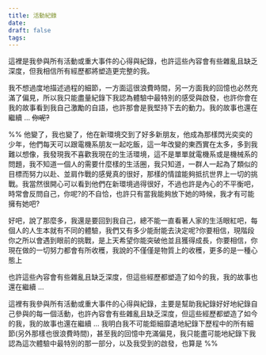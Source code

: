 ```yaml
---
title: 活動紀錄
date: 
draft: false
tags:
---
```

這裡是我參與所有活動或重大事件的心得與紀錄，也許這些內容會有些雜亂且缺乏深度，但我相信所有經歷都將塑造更完整的我。

我不想過度地描述過程的細節，一方面這很浪費時間，另一方面我的回憶也必然充滿了偏見，所以我只能盡量紀錄下我認為體驗中最特別的感受與啟發，也許你會在我的故事看到我自己激勵的自語，也許那會是我堅持下去的動力。我的故事也還在繼續 ... ~~你呢?~~


%% 
他變了，我也變了，他在新環境交到了好多新朋友，他成為那樣閃光奕奕的少年，他們每天可以跟電機系朋友一起吃飯，這一年改變的東西實在太多，多到我難以想像，我發現我不喜歡我現在的生活環境，這不是單單就電機系或是機械系的問題，我不知道一個人的需要什麼樣的生活圈，我只知道，一群人一起為了類似的目標而努力以赴、並肩作戰的感覺真的很好，那樣的情誼能夠抵抗世界上一切的挑戰。我當然很開心可以看到他們在新環境過得很好，不過也許是內心的不平衡吧，時常會反問自己，你呢?的不自恰，也許只有當我能夠放下她的時候，我才有可能擁有她吧?

好吧，說了那麼多，我還是要回到我自己，總不能一直看著人家的生活眼紅吧，每個人的人生本就有不同的體驗，我們又有多少能耐能去決定呢?你要相信，現階段你之所以會遇到眼前的挑戰，是上天希望你能突破他並且獲得成長，你要相信，你現在做的一切努力都會有所收穫，我說的不僅僅是物質上的收穫，更多的是一種心態上


也許這些內容會有些雜亂且缺乏深度，但這些經歷都塑造了如今的我，我的故事也還在繼續 ...

這裡有我參與所有活動或重大事件的心得與紀錄，主要是幫助我紀錄好好地紀錄自己參與的每一個活動，也許內容會有些雜亂且缺乏深度，但這些經歷都塑造了如今的我，我的故事也還在繼續 ...
我明白我不可能鉅細靡遺地紀錄下歷程中的所有細節(另外那樣也很浪費時間)，甚至我的回憶中充滿偏見，我只能盡可能地紀錄下我認為這次體驗中最特別的那一部分，以及我受到的啟發，也算是 %%
